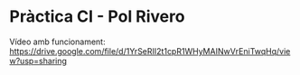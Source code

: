 # Pràctica CI - Pol Rivero

Vídeo amb funcionament: https://drive.google.com/file/d/1YrSeRII2t1cpR1WHyMAINwVrEniTwqHq/view?usp=sharing
